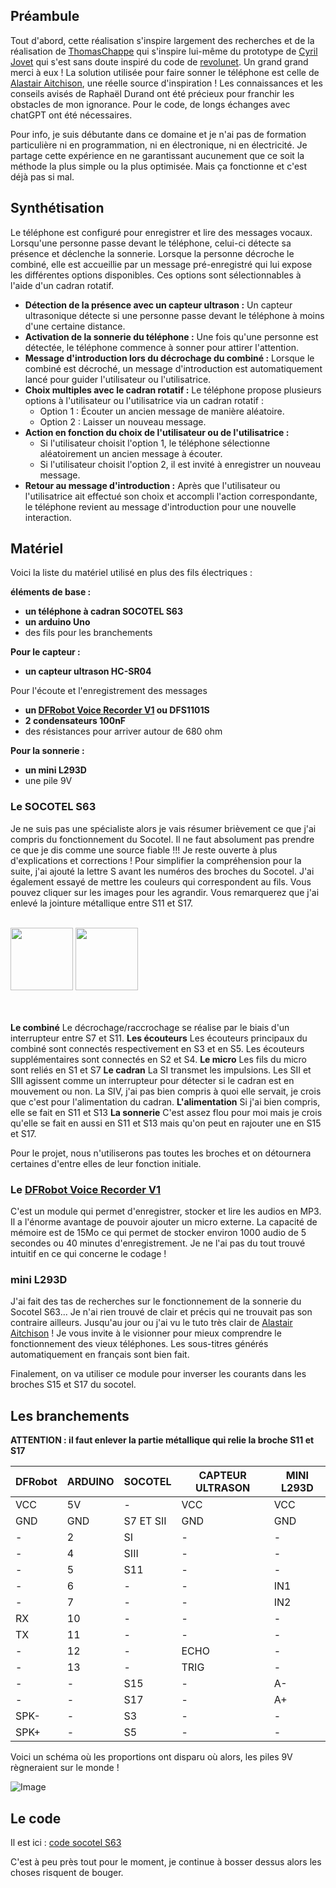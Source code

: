 ## Préambule
Tout d'abord, cette réalisation s'inspire largement des recherches et de la réalisation de [ThomasChappe](https://github.com/ThomasChappe/S63_Arduino) qui s'inspire lui-même du prototype de [Cyril Jovet](https://github.com/sun-exploit) qui s'est sans doute inspiré du code de [revolunet](https://github.com/revolunet/s63). Un grand grand merci à eux !
La solution utilisée pour faire sonner le téléphone est celle de [Alastair Aitchison](https://www.youtube.com/watch?v=cZ2rHqBXO1s), une réelle source d'inspiration !
Les connaissances et les conseils avisés de Raphaël Durand ont été précieux pour franchir les obstacles de mon ignorance.
Pour le code, de longs échanges avec chatGPT ont été nécessaires.

Pour info, je suis débutante dans ce domaine et je n'ai pas de formation particulière ni en programmation, ni en électronique, ni en électricité. Je partage cette expérience en ne garantissant aucunement que ce soit la méthode la plus simple ou la plus optimisée. Mais ça fonctionne et c'est déjà pas si mal. 

## Synthétisation

Le téléphone est configuré pour enregistrer et lire des messages vocaux. Lorsqu'une personne passe devant le téléphone, celui-ci détecte sa présence et déclenche la sonnerie. Lorsque la personne décroche le combiné, elle est accueillie par un message pré-enregistré qui lui expose les différentes options disponibles. Ces options sont sélectionnables à l'aide d'un cadran rotatif.

- **Détection de la présence avec un capteur ultrason :** Un capteur ultrasonique détecte si une personne passe devant le téléphone à moins d'une certaine distance.
- **Activation de la sonnerie du téléphone :** Une fois qu'une personne est détectée, le téléphone commence à sonner pour attirer l'attention.
- **Message d'introduction lors du décrochage du combiné :** Lorsque le combiné est décroché, un message d'introduction est automatiquement lancé pour guider l'utilisateur ou l'utilisatrice.
- **Choix multiples avec le cadran rotatif :** Le téléphone propose plusieurs options à l'utilisateur ou l'utilisatrice via un cadran rotatif :
  - Option 1 : Écouter un ancien message de manière aléatoire.
  - Option 2 : Laisser un nouveau message.
- **Action en fonction du choix de l'utilisateur ou de l'utilisatrice :**
  - Si l'utilisateur choisit l'option 1, le téléphone sélectionne aléatoirement un ancien message à écouter.
  - Si l'utilisateur choisit l'option 2, il est invité à enregistrer un nouveau message.
- **Retour au message d'introduction :** Après que l'utilisateur ou l'utilisatrice ait effectué son choix et accompli l'action correspondante, le téléphone revient au message d'introduction pour une nouvelle interaction.

## Matériel
Voici la liste du matériel utilisé en plus des fils électriques :

**éléments de base :**
- **un téléphone à cadran SOCOTEL S63**
- **un arduino Uno**
- des fils pour les branchements

**Pour le capteur :**
- **un capteur ultrason HC-SR04**

Pour l'écoute et l'enregistrement des messages
- **un [DFRobot Voice Recorder V1](https://wiki.dfrobot.com/Voice_Recorder_Module_Breakout_SKU_DFR0745) ou DFS1101S**
- **2 condensateurs 100nF**
- des résistances pour arriver autour de 680 ohm

**Pour la sonnerie :**
- **un mini L293D**
- une pile 9V

### Le SOCOTEL S63
Je ne suis pas une spécialiste alors je vais résumer brièvement ce que j'ai compris du fonctionnement du Socotel.
Il ne faut absolument pas prendre ce que je dis comme une source fiable !!! Je reste ouverte à plus d'explications et corrections !
Pour simplifier la compréhension pour la suite, j'ai ajouté la lettre S avant les numéros des broches du Socotel.
J'ai également essayé de mettre les couleurs qui correspondent au fils.
Vous pouvez cliquer sur les images pour les agrandir.
Vous remarquerez que j'ai enlevé la jointure métallique entre S11 et S17.

<br>
<img src="https://github.com/users/luciegan/projects/1/assets/165783651/a05c771d-c497-496b-893c-664a7c8acb3b" width="100"/>

<img src="https://github.com/users/luciegan/projects/1/assets/165783651/b1855f41-84f8-4830-a84f-69253280f23a" width="100"/>

<br><br>
**Le combiné**
Le décrochage/raccrochage se réalise par le biais d'un interrupteur entre S7 et S11.
**Les écouteurs**
Les écouteurs principaux du combiné sont connectés respectivement en S3 et en S5.
Les écouteurs supplémentaires sont connectés en S2 et S4.
**Le micro**
Les fils du micro sont reliés en S1 et S7
**Le cadran**
La SI transmet les impulsions.
Les SII et SIII agissent comme un interrupteur pour détecter si le cadran est en mouvement ou non.
La SIV, j'ai pas bien compris à quoi elle servait, je crois que c'est pour l'alimentation du cadran.
**L'alimentation**
Si j'ai bien compris, elle se fait en S11 et S13
**La sonnerie** 
C'est assez flou pour moi mais je crois qu'elle se fait en aussi en S11 et S13 mais qu'on peut en rajouter une en S15 et S17.

Pour le projet, nous n'utiliserons pas toutes les broches et on détournera certaines d'entre elles de leur fonction initiale.


### Le [DFRobot Voice Recorder V1](https://wiki.dfrobot.com/Voice_Recorder_Module_Breakout_SKU_DFR0745)

C'est un module qui permet d'enregistrer, stocker et lire les audios en MP3.
Il a l'énorme avantage de pouvoir ajouter un micro externe.
La capacité de mémoire est de 15Mo ce qui permet de stocker environ 1000 audio de 5 secondes ou 40 minutes d'enregistrement.
Je ne l'ai pas du tout trouvé intuitif en ce qui concerne le codage !

### mini L293D

J'ai fait des tas de recherches sur le fonctionnement de la sonnerie du Socotel S63... Je n'ai rien trouvé de clair et précis qui ne trouvait pas son contraire ailleurs. Jusqu'au jour ou j'ai vu le tuto très clair de [Alastair Aitchison](https://www.youtube.com/watch?v=cZ2rHqBXO1s) ! Je vous invite à le visionner pour mieux comprendre le fonctionnement des vieux téléphones. Les sous-titres générés automatiquement en français sont bien fait.

Finalement, on va utiliser ce module pour inverser les courants dans les broches S15 et S17 du socotel.

## Les branchements

**ATTENTION : il faut enlever la partie métallique qui relie la broche S11 et S17**

DFRobot | ARDUINO | SOCOTEL | CAPTEUR ULTRASON | MINI L293D
-- | -- | -- | -- | --
VCC | 5V | - | VCC |  VCC
GND | GND | S7 ET SII | GND | GND
-| 2 | SI | - | -
-| 4 | SIII | - | -
-| 5 | S11 | - | -
-| 6 | - | - | IN1
-| 7 | - | - | IN2
RX | 10 | - | - | -
TX | 11 | - | - | -
-| 12 | - | ECHO | -
-| 13 | - | TRIG | -
-| - | S15 | - | A-
-| - | S17 | - | A+
SPK- | - | S3 | - | -
SPK+ | - | S5 | - | -

Voici un schéma où les proportions ont disparu où alors, les piles 9V règneraient sur le monde !



![Image](https://github.com/users/luciegan/projects/1/assets/165783651/a479cd0e-5448-4955-8f0f-0dd856876251)






## Le code

Il est ici : [code socotel S63](https://github.com/luciegan/socotelS63.git)

C'est à peu près tout pour le moment, je continue à bosser dessus alors les choses risquent de bouger.
